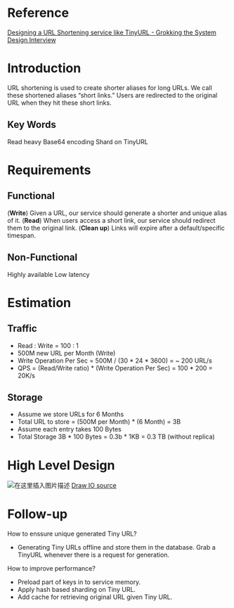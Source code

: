 # Reference
[Designing a URL Shortening service like TinyURL - Grokking the System Design Interview ](https://www.educative.io/courses/grokking-the-system-design-interview/m2ygV4E81AR)

# Introduction
URL shortening is used to create shorter aliases for long URLs.
We call these shortened aliases “short links.”
Users are redirected to the original URL when they hit these short links.

## Key Words
Read heavy
Base64 encoding
Shard on TinyURL


# Requirements

## **Functional**
(**Write**) Given a URL, our service should generate a shorter and unique alias of it.
(**Read**) When users access a short link, our service should redirect them to the original link.
(**Clean up**) Links will expire after a default/specific timespan.

## **Non-Functional**
Highly available
Low latency


# Estimation
## **Traffic**
* Read : Write = 100 : 1
* 500M new URL per Month (Write)
* Write Operation Per Sec = 500M / (30 * 24 * 3600) = ~ 200 URL/s
* QPS = (Read/Write ratio) * (Write Operation Per Sec) = 100 * 200 = 20K/s

## **Storage**
* Assume we store URLs for 6 Months
* Total URL to store = (500M per Month) * (6 Month) = 3B
* Assume each entry takes 100 Bytes
* Total Storage 3B * 100 Bytes = 0.3b * 1KB = 0.3 TB (without replica)


# High Level Design
![在这里插入图片描述](https://img-blog.csdnimg.cn/657324cb418d416d9c541685732df532.png?x-oss-process=image/watermark,type_ZHJvaWRzYW5zZmFsbGJhY2s,shadow_50,text_Q1NETiBAWXVueGlhbmdfSGU=,size_20,color_FFFFFF,t_70,g_se,x_16#pic_center)
[Draw IO source](https://drive.google.com/file/d/1PjE7Zju74thAiUTQulFoHAwmXsRlMAtv/view?usp=sharing)

# Follow-up
How to enssure unique generated Tiny URL?
* Generating Tiny URLs offline and store them in the database. Grab a TinyURL whenever there is a request for generation.

How to improve performance?
* Preload part of keys in to service memory.
* Apply hash based sharding on Tiny URL.
* Add cache for retrieving original URL given Tiny URL.
<!--stackedit_data:
eyJoaXN0b3J5IjpbLTIwODQyNzY3MjhdfQ==
-->